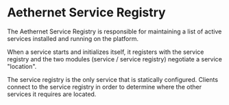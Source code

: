 # Aethernet Service Registry

The Aethernet Service Registry is responsible for maintaining a list of active services installed and running on the platform.

When a service starts and initializes itself, it registers with the service registry and the two modules (service / service registry) negotiate a service "location".  

The service registry is the only service that is statically configured.  Clients connect to the service registry in order to determine where the other services it requires are located.
